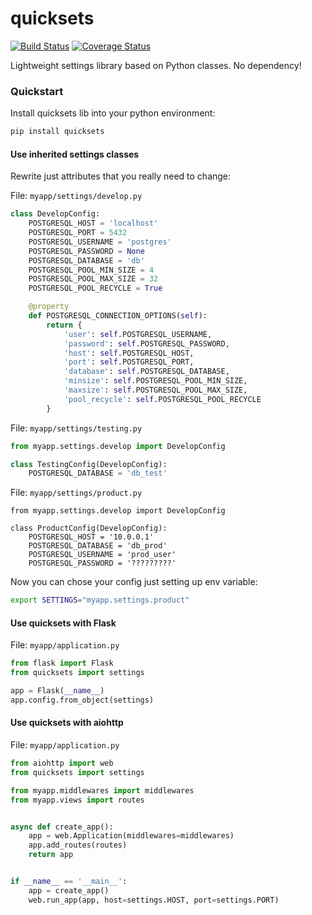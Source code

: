 # quicksets
[![Build Status](https://travis-ci.org/ihor-nahuliak/quicksets.svg?branch=master)](https://travis-ci.org/ihor-nahuliak/quicksets)
[![Coverage Status](https://coveralls.io/repos/github/ihor-nahuliak/quicksets/badge.svg)](https://coveralls.io/github/ihor-nahuliak/quicksets)

Lightweight settings library based on Python classes. No dependency!


### Quickstart

Install quicksets lib into your python environment:

```bash
pip install quicksets
```

#### Use inherited settings classes
Rewrite just attributes that you really need to change:

File: `myapp/settings/develop.py`
```python
class DevelopConfig:
    POSTGRESQL_HOST = 'localhost'
    POSTGRESQL_PORT = 5432
    POSTGRESQL_USERNAME = 'postgres'
    POSTGRESQL_PASSWORD = None
    POSTGRESQL_DATABASE = 'db'
    POSTGRESQL_POOL_MIN_SIZE = 4
    POSTGRESQL_POOL_MAX_SIZE = 32
    POSTGRESQL_POOL_RECYCLE = True

    @property
    def POSTGRESQL_CONNECTION_OPTIONS(self):
        return {
            'user': self.POSTGRESQL_USERNAME,
            'password': self.POSTGRESQL_PASSWORD,
            'host': self.POSTGRESQL_HOST,
            'port': self.POSTGRESQL_PORT,
            'database': self.POSTGRESQL_DATABASE,
            'minsize': self.POSTGRESQL_POOL_MIN_SIZE,
            'maxsize': self.POSTGRESQL_POOL_MAX_SIZE,
            'pool_recycle': self.POSTGRESQL_POOL_RECYCLE
        }
```

File: `myapp/settings/testing.py`
```python
from myapp.settings.develop import DevelopConfig

class TestingConfig(DevelopConfig):
    POSTGRESQL_DATABASE = 'db_test'
```

File: `myapp/settings/product.py`
```
from myapp.settings.develop import DevelopConfig

class ProductConfig(DevelopConfig):
    POSTGRESQL_HOST = '10.0.0.1'
    POSTGRESQL_DATABASE = 'db_prod'
    POSTGRESQL_USERNAME = 'prod_user'
    POSTGRESQL_PASSWORD = '?????????'
```

Now you can chose your config just setting up env variable:
```bash
export SETTINGS="myapp.settings.product"
```


#### Use quicksets with Flask

File: `myapp/application.py`
```python
from flask import Flask
from quicksets import settings

app = Flask(__name__)
app.config.from_object(settings)
```


#### Use quicksets with aiohttp

File: `myapp/application.py`
```python
from aiohttp import web
from quicksets import settings

from myapp.middlewares import middlewares
from myapp.views import routes


async def create_app():
    app = web.Application(middlewares=middlewares)
    app.add_routes(routes)
    return app


if __name__ == '__main__':
    app = create_app()
    web.run_app(app, host=settings.HOST, port=settings.PORT)
```
